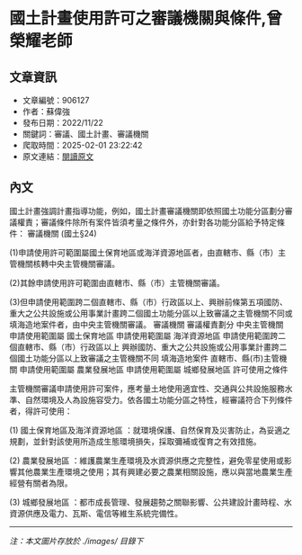 # 國土計畫使用許可之審議機關與條件,曾榮耀老師

## 文章資訊
- 文章編號：906127
- 作者：蘇偉強
- 發布日期：2022/11/22
- 關鍵詞：審議、國土計畫、審議機關
- 爬取時間：2025-02-01 23:22:42
- 原文連結：[閱讀原文](https://real-estate.get.com.tw/Columns/detail.aspx?no=906127)

## 內文


國土計畫強調計畫指導功能，例如，國土計畫審議機關即依照國土功能分區劃分審議權責；審議條件除所有案件皆須考量之條件外，亦針對各功能分區給予特定條件：
審議機關
(國土§24)


(1)申請使用許可範圍屬國土保育地區或海洋資源地區者，由直轄市、縣（市）主管機關核轉中央主管機關審議。


(2)其餘申請使用許可範圍由直轄市、縣（市）主管機關審議。


(3)但申請使用範圍跨二個直轄市、縣（市）行政區以上、興辦前條第五項國防、重大之公共設施或公用事業計畫跨二個國土功能分區以上致審議之主管機關不同或填海造地案件者，由中央主管機關審議。
審議機關
審議權責劃分
中央主管機關
申請使用範圍屬
國土保育地區
申請使用範圍屬
海洋資源地區
申請使用範圍跨二個直轄市、縣（市）行政區以上
興辦國防、重大之公共設施或公用事業計畫跨二個國土功能分區以上致審議之主管機關不同
填海造地案件
直轄市、縣(市)主管機關
申請使用範圍屬
農業發展地區
申請使用範圍屬
城鄉發展地區
許可使用之條件


主管機關審議申請使用許可案件，應考量土地使用適宜性、交通與公共設施服務水準、自然環境及人為設施容受力。依各國土功能分區之特性，經審議符合下列條件者，得許可使用：


(1)
國土保育地區及海洋資源地區
：就環境保護、自然保育及災害防止，為妥適之規劃，並針對該使用所造成生態環境損失，採取彌補或復育之有效措施。


(2)
農業發展地區
：維護農業生產環境及水資源供應之完整性，避免零星使用或影響其他農業生產環境之使用；其有興建必要之農業相關設施，應以與當地農業生產經營有關者為限。


(3)
城鄉發展地區
：都市成長管理、發展趨勢之關聯影響、公共建設計畫時程、水資源供應及電力、瓦斯、電信等維生系統完備性。

---
*注：本文圖片存放於 ./images/ 目錄下*
